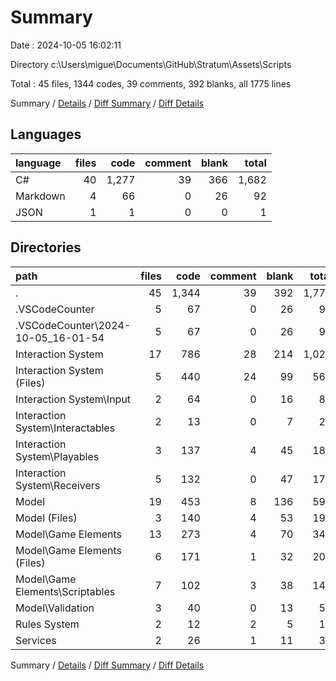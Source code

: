 # Summary

Date : 2024-10-05 16:02:11

Directory c:\\Users\\migue\\Documents\\GitHub\\Stratum\\Assets\\Scripts

Total : 45 files,  1344 codes, 39 comments, 392 blanks, all 1775 lines

Summary / [Details](details.md) / [Diff Summary](diff.md) / [Diff Details](diff-details.md)

## Languages
| language | files | code | comment | blank | total |
| :--- | ---: | ---: | ---: | ---: | ---: |
| C# | 40 | 1,277 | 39 | 366 | 1,682 |
| Markdown | 4 | 66 | 0 | 26 | 92 |
| JSON | 1 | 1 | 0 | 0 | 1 |

## Directories
| path | files | code | comment | blank | total |
| :--- | ---: | ---: | ---: | ---: | ---: |
| . | 45 | 1,344 | 39 | 392 | 1,775 |
| .VSCodeCounter | 5 | 67 | 0 | 26 | 93 |
| .VSCodeCounter\\2024-10-05_16-01-54 | 5 | 67 | 0 | 26 | 93 |
| Interaction System | 17 | 786 | 28 | 214 | 1,028 |
| Interaction System (Files) | 5 | 440 | 24 | 99 | 563 |
| Interaction System\\Input | 2 | 64 | 0 | 16 | 80 |
| Interaction System\\Interactables | 2 | 13 | 0 | 7 | 20 |
| Interaction System\\Playables | 3 | 137 | 4 | 45 | 186 |
| Interaction System\\Receivers | 5 | 132 | 0 | 47 | 179 |
| Model | 19 | 453 | 8 | 136 | 597 |
| Model (Files) | 3 | 140 | 4 | 53 | 197 |
| Model\\Game Elements | 13 | 273 | 4 | 70 | 347 |
| Model\\Game Elements (Files) | 6 | 171 | 1 | 32 | 204 |
| Model\\Game Elements\\Scriptables | 7 | 102 | 3 | 38 | 143 |
| Model\\Validation | 3 | 40 | 0 | 13 | 53 |
| Rules System | 2 | 12 | 2 | 5 | 19 |
| Services | 2 | 26 | 1 | 11 | 38 |

Summary / [Details](details.md) / [Diff Summary](diff.md) / [Diff Details](diff-details.md)